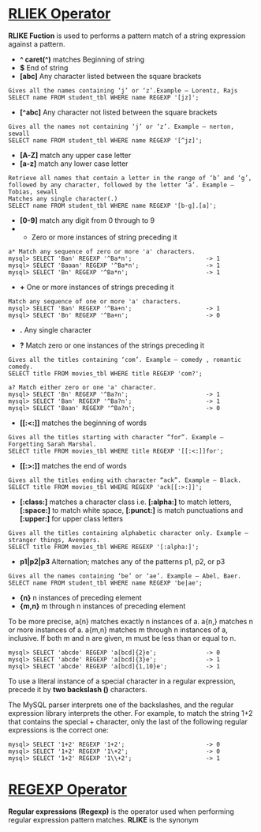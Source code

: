 # [RLIEK Operator](https://www.geeksforgeeks.org/rlike-operator-in-mysql/)

**RLIKE Fuction** is used to performs a pattern match of a string expression against a pattern.

* **^	caret(^)** matches Beginning of string
* **$**	End of string
* **[abc]**	Any character listed between the square brackets
```
Gives all the names containing ‘j’ or ‘z’.Example – Lorentz, Rajs
SELECT name FROM student_tbl WHERE name REGEXP '[jz]';
```
* **[^abc]**	Any character not listed between the square brackets
```
Gives all the names not containing ‘j’ or ‘z’. Example – nerton, sewall
SELECT name FROM student_tbl WHERE name REGEXP '[^jz]';
```
* **[A-Z]**	match any upper case letter
* **[a-z]**	match any lower case letter
```
Retrieve all names that contain a letter in the range of ‘b’ and ‘g’, followed by any character, followed by the letter ‘a’. Example – Tobias, sewall
Matches any single character(.)
SELECT name FROM student_tbl WHERE name REGEXP '[b-g].[a]';
```
* **[0-9]**	match any digit from 0 through to 9
* *	Zero or more instances of string preceding it
```
a* Match any sequence of zero or more 'a' characters.
mysql> SELECT 'Ban' REGEXP '^Ba*n';                     -> 1
mysql> SELECT 'Baaan' REGEXP '^Ba*n';                   -> 1
mysql> SELECT 'Bn' REGEXP '^Ba*n';                      -> 1
```
* **+**	One or more instances of strings preceding it
```
Match any sequence of one or more 'a' characters.
mysql> SELECT 'Ban' REGEXP '^Ba+n';                     -> 1
mysql> SELECT 'Bn' REGEXP '^Ba+n';                      -> 0
```
* **.**	Any single character

* **?**	Match zero or one instances of the strings preceding it
```
Gives all the titles containing ‘com’. Example – comedy , romantic comedy.
SELECT title FROM movies_tbl WHERE title REGEXP 'com?';

a? Match either zero or one 'a' character.
mysql> SELECT 'Bn' REGEXP '^Ba?n';                      -> 1
mysql> SELECT 'Ban' REGEXP '^Ba?n';                     -> 1
mysql> SELECT 'Baan' REGEXP '^Ba?n';                    -> 0
```
* **[[:<:]]**	matches the beginning of words
```
Gives all the titles starting with character “for”. Example – Forgetting Sarah Marshal.
SELECT title FROM movies_tbl WHERE title REGEXP '[[:<:]]for';
```
* **[[:>:]]**	matches the end of words
```
Gives all the titles ending with character “ack”. Example – Black.
SELECT title FROM movies_tbl WHERE REGEXP 'ack[[:>:]]';
```
* **[:class:]**	matches a character class i.e. **[:alpha:]** to match letters, **[:space:]** to match white space, **[:punct:]** is match punctuations and **[:upper:]** for upper class letters
```
Gives all the titles containing alphabetic character only. Example – stranger things, Avengers.
SELECT title FROM movies_tbl WHERE REGEXP '[:alpha:]';
```
* **p1|p2|p3**	Alternation; matches any of the patterns p1, p2, or p3
```
Gives all the names containing ‘be’ or ‘ae’. Example – Abel, Baer.
SELECT name FROM student_tbl WHERE name REGEXP 'be|ae';
```
* **{n}**	n instances of preceding element
* **{m,n}**	m through n instances of preceding element

To be more precise, a{n} matches exactly n instances of a. 
a{n,} matches n or more instances of a. 
a{m,n} matches m through n instances of a, inclusive. If both m and n are given, m must be less than or equal to n.

```
mysql> SELECT 'abcde' REGEXP 'a[bcd]{2}e';              -> 0
mysql> SELECT 'abcde' REGEXP 'a[bcd]{3}e';              -> 1
mysql> SELECT 'abcde' REGEXP 'a[bcd]{1,10}e';           -> 1
```

To use a literal instance of a special character in a regular expression, precede it by **two backslash (\)** characters. 

The MySQL parser interprets one of the backslashes, and the regular expression library interprets the other. 
For example, to match the string 1+2 that contains the special + character, only the last of the following regular expressions is the correct one:
```
mysql> SELECT '1+2' REGEXP '1+2';                       -> 0
mysql> SELECT '1+2' REGEXP '1\+2';                      -> 0
mysql> SELECT '1+2' REGEXP '1\\+2';                     -> 1
```

# [REGEXP Operator](https://www.geeksforgeeks.org/mysql-regular-expressions-regexp/)

**Regular expressions (Regexp)** is the operator used when performing regular expression pattern matches. **RLIKE** is the synonym
